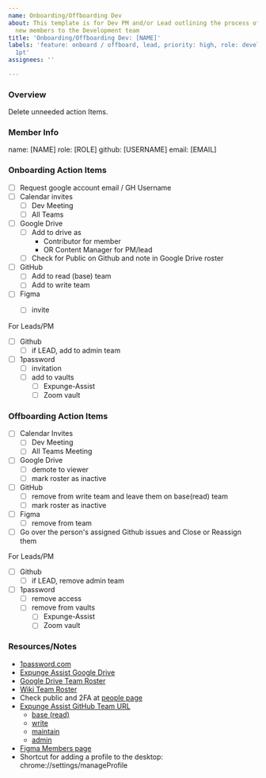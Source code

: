 ```yaml
---
name: Onboarding/Offboarding Dev
about: This template is for Dev PM and/or Lead outlining the process of on and offboarding
  new members to the Development team
title: 'Onboarding/Offboarding Dev: [NAME]'
labels: 'feature: onboard / offboard, lead, priority: high, role: development, size:
  1pt'
assignees: ''

---
```


### Overview

Delete unneeded action Items.

### Member Info

name: [NAME] 
role: [ROLE]
github: [USERNAME]
email: [EMAIL]

### Onboarding Action Items

- [ ] Request google account email / GH Username
- [ ] Calendar invites
   - [ ] Dev Meeting
   - [ ] All Teams
- [ ] Google Drive
   - [ ] Add to drive as 
      - Contributor for member 
      - OR Content Manager for PM/lead
   - [ ] Check for Public on Github and note in Google Drive roster
- [ ] GitHub
     - [ ] Add to read (base) team
     - [ ] Add to write team
- [ ] Figma
  - [ ] invite


For Leads/PM
- [ ] Github
   - [ ] if LEAD, add to admin team
- [ ] 1password 
     - [ ] invitation
     - [ ] add to vaults
       - [ ] Expunge-Assist
       - [ ] Zoom vault

### Offboarding Action Items

- [ ] Calendar Invites
   - [ ] Dev Meeting
   - [ ] All Teams Meeting
- [ ] Google Drive
   - [ ] demote to viewer
   - [ ] mark roster as inactive
- [ ] GitHub
     - [ ] remove from write team and leave them on base(read) team
     - [ ] mark roster as inactive
- [ ] Figma 
   - [ ] remove from team
- [ ] Go over the person's assigned Github issues and Close or Reassign them

For Leads/PM
- [ ] Github
   - [ ] if LEAD, remove admin team
- [ ] 1password 
     - [ ] remove access
     - [ ] remove from vaults
       - [ ] Expunge-Assist
       - [ ] Zoom vault

### Resources/Notes

- [1password.com](https://1password.com)
- [Expunge Assist Google Drive](https://drive.google.com/drive/folders/1qR-5gm7a-3h-Zm6Tu8IxDQ6yL488kf1n?usp=sharing)
- [Google Drive Team Roster](https://docs.google.com/spreadsheets/d/12sAwYiQJP4fmEONF6-oUVYFVupTwSkci/edit)
- [Wiki Team Roster](https://github.com/hackforla/expunge-assist/wiki/The-Current-Team)
- Check public and 2FA at [people page](https://github.com/orgs/hackforla/people)
- [Expunge Assist GitHub Team URL](https://github.com/orgs/hackforla/teams?query=expunge)
   - [base (read)](https://github.com/orgs/hackforla/teams/expunge-assist/members)
   - [write](https://github.com/orgs/hackforla/teams/expunge-assist-write/members)
   - [maintain](https://github.com/orgs/hackforla/teams/expunge-assist-maintainers)
   - [admin](https://github.com/orgs/hackforla/teams/expunge-assist-admins/members)
- [Figma Members page](https://www.figma.com/files/team/957045401738666965/Expunge-Assist's-team/members?fuid=1085745174581545626)
- Shortcut for adding a profile to the desktop:  chrome://settings/manageProfile
